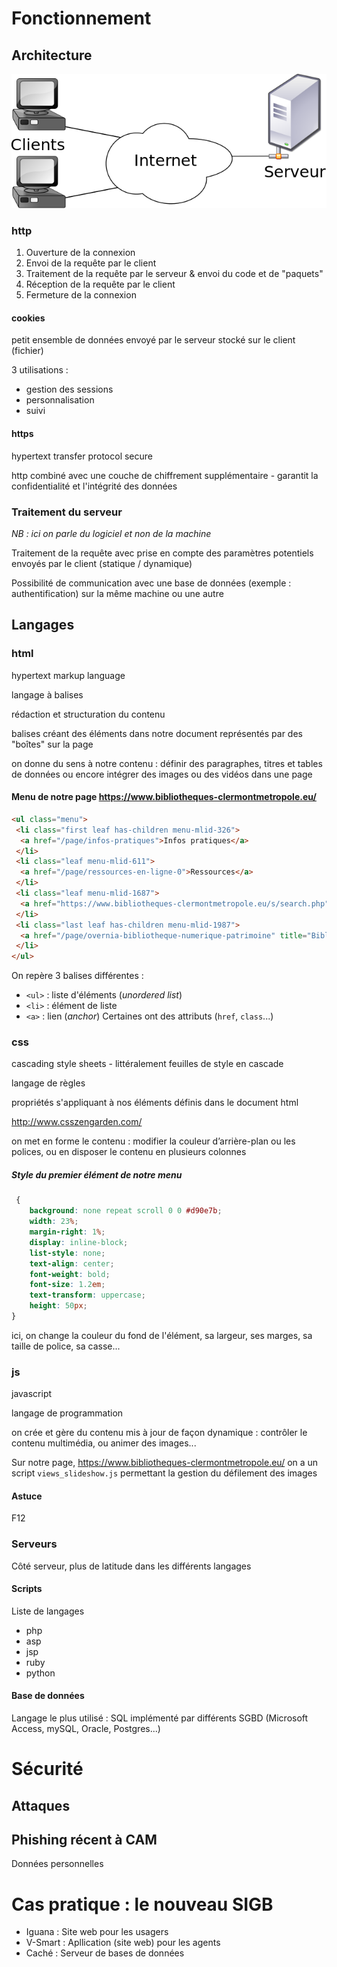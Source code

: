 # Fonctionnement

## Architecture

![client-serveur](client-serveur.png)

### http

1. Ouverture de la connexion
2. Envoi de la requête par le client
3. Traitement de la requête par le serveur & envoi du code et de "paquets"
4. Réception de la requête par le client
5. Fermeture de la connexion

#### cookies

petit ensemble de données envoyé par le serveur stocké sur le client (fichier)

3 utilisations : 

* gestion des sessions
* personnalisation
* suivi

#### https

hypertext transfer protocol secure

http combiné avec une couche de chiffrement supplémentaire - garantit la confidentialité et l'intégrité des données

### Traitement du serveur

_NB : ici on parle du logiciel et non de la machine_

Traitement de la requête avec prise en compte des paramètres potentiels envoyés par le client (statique / dynamique)

Possibilité de communication avec une base de données (exemple : authentification) sur la même machine ou une autre

## Langages

### html

hypertext markup language

langage à balises

rédaction et structuration du contenu

balises créant des éléments dans notre document représentés par des "boîtes" sur la page

on donne du sens à notre contenu : définir des paragraphes, titres et tables de données ou encore intégrer des images ou des vidéos dans une page

#### Menu de notre page https://www.bibliotheques-clermontmetropole.eu/

```html
<ul class="menu">
 <li class="first leaf has-children menu-mlid-326">
  <a href="/page/infos-pratiques">Infos pratiques</a>
 </li>
 <li class="leaf menu-mlid-611">
  <a href="/page/ressources-en-ligne-0">Ressources</a>
 </li>
 <li class="leaf menu-mlid-1687">
  <a href="https://www.bibliotheques-clermontmetropole.eu/s/search.php" title="recherche documentaire">CATALOGUE</a>
 </li>
 <li class="last leaf has-children menu-mlid-1987">
  <a href="/page/overnia-bibliotheque-numerique-patrimoine" title="Bibliothèque numérique du patrimoine">PATRIMOINE</a>
 </li>
</ul>
```

On repère 3 balises différentes :
* `<ul>` : liste d'éléments (_unordered list_)
* `<li>` : élément de liste
* `<a>` : lien (_anchor_)
Certaines ont des attributs (`href`, `class`...)

### css

cascading style sheets - littéralement feuilles de style en cascade

langage de règles

propriétés s'appliquant à nos éléments définis dans le document html

http://www.csszengarden.com/

on met en forme le contenu : modifier la couleur d’arrière-plan ou les polices, ou en disposer le contenu en plusieurs colonnes

##### Style du premier élément de notre menu

```css
 {
    background: none repeat scroll 0 0 #d90e7b;
    width: 23%;
    margin-right: 1%;
    display: inline-block;
    list-style: none;
    text-align: center;
    font-weight: bold;
    font-size: 1.2em;
    text-transform: uppercase;
    height: 50px;
}
```

ici, on change la couleur du fond de l'élément, sa largeur, ses marges, sa taille de police, sa casse...

### js

javascript

langage de programmation

on crée et gère du contenu mis à jour de façon dynamique : contrôler le contenu multimédia, ou animer des images...

Sur notre page, https://www.bibliotheques-clermontmetropole.eu/ on a un script `views_slideshow.js` permettant la gestion du défilement des images

#### Astuce 

F12

### Serveurs

Côté serveur, plus de latitude dans les différents langages

#### Scripts

Liste de langages

* php
* asp
* jsp
* ruby
* python

#### Base de données

Langage le plus utilisé : SQL implémenté par différents SGBD (Microsoft Access, mySQL, Oracle, Postgres...)

# Sécurité

## Attaques

## Phishing récent à CAM

Données personnelles



# Cas pratique : le nouveau SIGB

* Iguana : Site web pour les usagers
* V-Smart : Apllication (site web) pour les agents
* Caché : Serveur de bases de données
